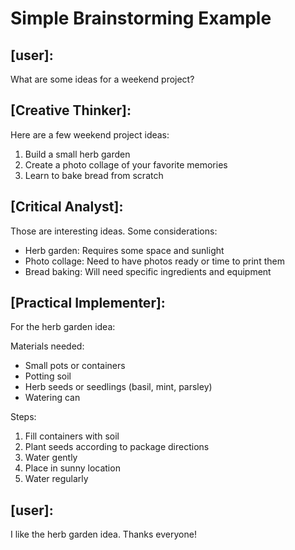 <aistorm type="session" created="2025-03-01T15:00:00" description="Simple example brainstorming session" />

# Simple Brainstorming Example

<aistorm type="message" from="user" timestamp="2025-03-01T15:01:00" />

## [user]:

What are some ideas for a weekend project?

<aistorm type="message" from="Creative Thinker" timestamp="2025-03-01T15:01:30" />

## [Creative Thinker]:

Here are a few weekend project ideas:

1. Build a small herb garden
2. Create a photo collage of your favorite memories
3. Learn to bake bread from scratch

<aistorm type="message" from="Critical Analyst" timestamp="2025-03-01T15:02:00" />

## [Critical Analyst]:

Those are interesting ideas. Some considerations:

- Herb garden: Requires some space and sunlight
- Photo collage: Need to have photos ready or time to print them
- Bread baking: Will need specific ingredients and equipment

<aistorm type="message" from="Practical Implementer" timestamp="2025-03-01T15:02:30" />

## [Practical Implementer]:

For the herb garden idea:

Materials needed:

- Small pots or containers
- Potting soil
- Herb seeds or seedlings (basil, mint, parsley)
- Watering can

Steps:

1. Fill containers with soil
2. Plant seeds according to package directions
3. Water gently
4. Place in sunny location
5. Water regularly

<aistorm type="message" from="user" timestamp="2025-03-01T15:03:00" />

## [user]:

I like the herb garden idea. Thanks everyone!
